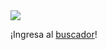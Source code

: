 <img src="https://user-images.githubusercontent.com/74736159/156441604-03aaa4e0-472b-440e-804a-c1ecf51e920d.png"/>

<p>¡Ingresa al <a href="https://rickandmortybl.netlify.app/">buscador</a>!</p>
